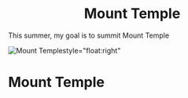 <!DOCTYPE HTML>
<html>
  
<h1 div align="center"> Mount Temple</h1>

<p>This summer, my goal is to summit Mount Temple
  
![Mount Temple](https://gotmountains.ca/wp-content/uploads/2016/08/dsc2947-1.jpg)style="float:right"
  
  # Mount Temple
